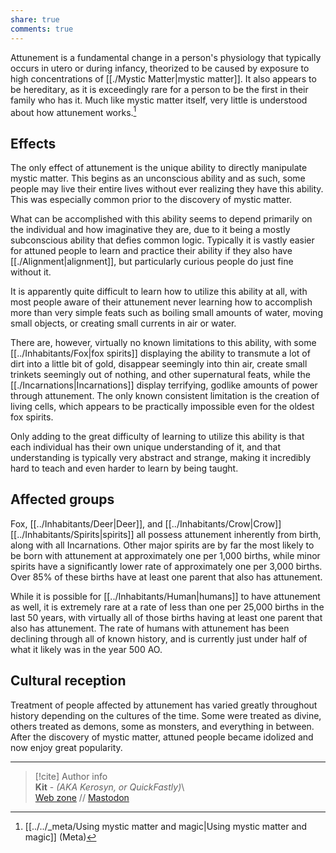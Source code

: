 ```yaml
---  
share: true  
comments: true  
---  
```

Attunement is a fundamental change in a person's physiology that typically occurs in utero or during infancy, theorized to be caused by exposure to high concentrations of [[./Mystic Matter|mystic matter]]. It also appears to be hereditary, as it is exceedingly rare for a person to be the first in their family who has it. Much like mystic matter itself, very little is understood about how attunement works.[^1]  
  
## Effects  
  
The only effect of attunement is the unique ability to directly manipulate mystic matter. This begins as an unconscious ability and as such, some people may live their entire lives without ever realizing they have this ability. This was especially common prior to the discovery of mystic matter.  
  
What can be accomplished with this ability seems to depend primarily on the individual and how imaginative they are, due to it being a mostly subconscious ability that defies common logic. Typically it is vastly easier for attuned people to learn and practice their ability if they also have [[./Alignment|alignment]], but particularly curious people do just fine without it.  
  
It is apparently quite difficult to learn how to utilize this ability at all, with most people aware of their attunement never learning how to accomplish more than very simple feats such as boiling small amounts of water, moving small objects, or creating small currents in air or water.  
  
There are, however, virtually no known limitations to this ability, with some [[../Inhabitants/Fox|fox spirits]] displaying the ability to transmute a lot of dirt into a little bit of gold, disappear seemingly into thin air, create small trinkets seemingly out of nothing, and other supernatural feats, while the [[./Incarnations|Incarnations]] display terrifying, godlike amounts of power through attunement. The only known consistent limitation is the creation of living cells, which appears to be practically impossible even for the oldest fox spirits.  
  
Only adding to the great difficulty of learning to utilize this ability is that each individual has their own unique understanding of it, and that understanding is typically very abstract and strange, making it incredibly hard to teach and even harder to learn by being taught.  
  
## Affected groups  
  
Fox, [[../Inhabitants/Deer|Deer]], and [[../Inhabitants/Crow|Crow]] [[../Inhabitants/Spirits|spirits]] all possess attunement inherently from birth, along with all Incarnations. Other major spirits are by far the most likely to be born with attunement at approximately one per 1,000 births, while minor spirits have a significantly lower rate of approximately one per 3,000 births. Over 85% of these births have at least one parent that also has attunement.  
  
While it is possible for [[../Inhabitants/Human|humans]] to have attunement as well, it is extremely rare at a rate of less than one per 25,000 births in the last 50 years, with virtually all of those births having at least one parent that also has attunement. The rate of humans with attunement has been declining through all of known history, and is currently just under half of what it likely was in the year 500 AO.  
  
## Cultural reception  
  
Treatment of people affected by attunement has varied greatly throughout history depending on the cultures of the time. Some were treated as divine, others treated as demons, some as monsters, and everything in between. After the discovery of mystic matter, attuned people became idolized and now enjoy great popularity.  
  
[^1]: [[../../_meta/Using mystic matter and magic|Using mystic matter and magic]] (Meta)  
  
-----  
> [!cite] Author info  
> **Kit** - *(AKA Kerosyn, or QuickFastly)*\  
> [Web zone](https://kitabe.link) // [Mastodon](https://social.tripulse.net/@kit)